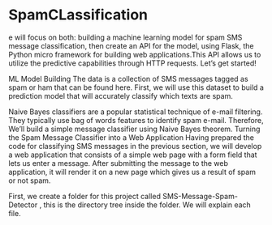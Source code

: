 # SpamCLassification
e will focus on both: building a machine learning model for spam SMS message classification, then create an API for the model, using Flask, the Python micro framework for building web applications.This API allows us to utilize the predictive capabilities through HTTP requests. Let’s get started!

ML Model Building
The data is a collection of SMS messages tagged as spam or ham that can be found here. First, we will use this dataset to build a prediction model that will accurately classify which texts are spam.

Naive Bayes classifiers are a popular statistical technique of e-mail filtering. They typically use bag of words features to identify spam e-mail. Therefore, We’ll build a simple message classifier using Naive Bayes theorem.
Turning the Spam Message Classifier into a Web Application
Having prepared the code for classifying SMS messages in the previous section, we will develop a web application that consists of a simple web page with a form field that lets us enter a message. After submitting the message to the web application, it will render it on a new page which gives us a result of spam or not spam.

First, we create a folder for this project called SMS-Message-Spam-Detector , this is the directory tree inside the folder. We will explain each file.
